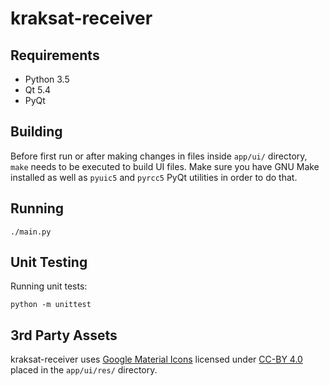 # kraksat-receiver

## Requirements

* Python 3.5
* Qt 5.4
* PyQt

## Building

Before first run or after making changes in files inside `app/ui/` directory,
`make` needs to be executed to build UI files. Make sure you have GNU Make
installed as well as `pyuic5` and `pyrcc5` PyQt utilities in order to do that.

## Running

```
./main.py
```

## Unit Testing

Running unit tests:

```
python -m unittest
```

## 3rd Party Assets

kraksat-receiver uses [Google Material Icons](https://design.google.com/icons/)
licensed under [CC-BY 4.0](https://creativecommons.org/licenses/by/4.0/)
placed in the `app/ui/res/` directory.
